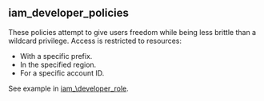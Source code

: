 ## iam\_developer\_policies

These policies attempt to give users freedom while being
less brittle than a wildcard privilege. Access is restricted
to resources:

- With a specific prefix.
- In the specified region.
- For a specific account ID.

See example in [iam_\developer\_role](../iam_developer_role/README.md).

